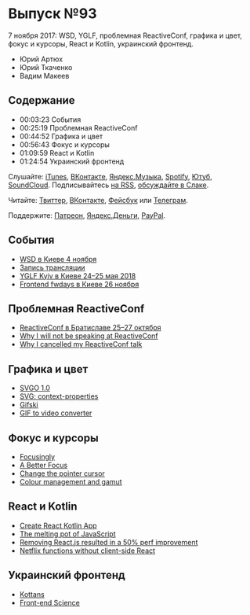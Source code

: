 # Выпуск №93

7 ноября 2017: WSD, YGLF, проблемная ReactiveConf, графика и цвет, фокус и курсоры, React и Kotlin, украинский фронтенд.

- Юрий Артюх
- Юрий Ткаченко
- Вадим Макеев

## Содержание

- 00:03:23 События
- 00:25:19 Проблемная ReactiveConf
- 00:44:52 Графика и цвет
- 00:56:43 Фокус и курсоры
- 01:09:59 React и Kotlin
- 01:24:54 Украинский фронтенд

Слушайте: [iTunes](https://itunes.apple.com/podcast/id1080500016), [ВКонтакте](https://vk.com/podcasts-32017543), [Яндекс.Музыка](https://music.yandex.ru/album/6245956), [Spotify](https://open.spotify.com/show/3rzAcADjpBpXt73L0epTjV), [Ютуб](https://www.youtube.com/playlist?list=PLMBnwIwFEFHcwuevhsNXkFTcadeX5R1Go), [SoundCloud](https://soundcloud.com/web-standards). Подписывайтесь [на RSS](https://web-standards.ru/podcast/feed/), [обсуждайте в Слаке](http://slack.web-standards.ru/).

Читайте: [Твиттер](https://twitter.com/webstandards_ru), [ВКонтакте](https://vk.com/webstandards_ru), [Фейсбук](https://www.facebook.com/webstandardsru) или [Телеграм](https://t.me/webstandards_ru).

Поддержите: [Патреон](https://www.patreon.com/webstandards_ru), [Яндекс.Деньги](https://money.yandex.ru/to/41001119329753), [PayPal](https://www.paypal.me/pepelsbey).

## События

- [WSD в Киеве 4 ноября](https://wsd.events/2017/11/04/)
- [Запись трансляции](https://youtu.be/HRlSn8qqD-M)
- [YGLF Kyiv в Киеве 24–25 мая 2018](http://yglf.com.ua/)
- [Frontend fwdays в Киеве 26 ноября](https://frameworksdays.com/event/frontend-fwdays-17)

## Проблемная ReactiveConf

- [ReactiveConf в Братиславе 25–27 октября](https://reactiveconf.com/)
- [Why I will not be speaking at ReactiveConf](https://medium.com/p/6e106b3816a5)
- [Why I cancelled my ReactiveConf talk](https://medium.com/p/3a463bf14bd8)

## Графика и цвет

- [SVGO 1.0](https://github.com/svg/svgo/releases/tag/v1.0.0)
- [SVG: context-properties](https://developer.mozilla.org/en-US/docs/Web/CSS/-moz-context-properties)
- [Gifski](https://gif.ski/)
- [GIF to video converter](https://imageoptim.com/api/ungif)

## Фокус и курсоры

- [Focusingly](https://www.focusingly.net/)
- [A Better Focus](https://codepen.io/AllThingsSmitty/pen/MOYNBO)
- [Change the pointer cursor](https://github.com/w3c/csswg-drafts/issues/1936)
- [Colour management and gamut](https://bjango.com/articles/colourmanagementgamut/)

## React и Kotlin

- [Create React Kotlin App](https://github.com/JetBrains/create-react-kotlin-app)
- [The melting pot of JavaScript](https://increment.com/development/the-melting-pot-of-javascript/)
- [Removing React.js resulted in a 50% perf improvement](https://twitter.com/NetflixUIE/status/923374215041912833)
- [Netflix functions without client-side React](https://jakearchibald.com/2017/netflix-and-react/)

## Украинский фронтенд

- [Kottans](http://kottans.org/)
- [Front-end Science](http://frontend-science.com/)
